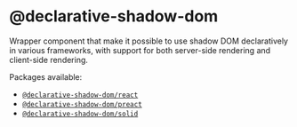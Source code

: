# @declarative-shadow-dom

Wrapper component that make it possible to use shadow DOM declaratively in various frameworks, with support for both server-side rendering and client-side rendering.

Packages available:
- [`@declarative-shadow-dom/react`](./packages/react/)
- [`@declarative-shadow-dom/preact`](./packages/preact/)
- [`@declarative-shadow-dom/solid`](./packages/solid/)
